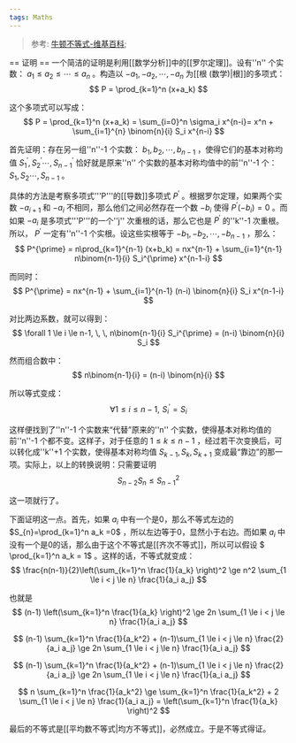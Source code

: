 ```yaml
---
tags: Maths
---
```




>   参考:
>   [牛顿不等式-维基百科](https://zh.wikipedia.org/wiki/%E7%89%9B%E9%A0%93%E4%B8%8D%E7%AD%89%E5%BC%8F);





== 证明 ==
一个简洁的证明是利用[[数学分析]]中的[[罗尔定理]]。设有''n'' 个实数： $a_1 \le a_2 \le  \cdots \le a_n$ 。构造以 $-a_1, -a_2, \cdots, -a_n$ 为[[根 (数学)|根]]的多项式：
$$
P = \prod_{k=1}^n (x+a_k)
$$

这个多项式可以写成：
$$
P = \prod_{k=1}^n (x+a_k) = \sum_{i=0}^n \sigma_i x^{n-i}= x^n + \sum_{i=1}^{n} \binom{n}{i} S_i x^{n-i}
$$


首先证明：存在另一组''n''-1 个实数： $b_1, b_2, \cdots , b_{n-1}$ ，使得它们的基本对称均值 $S_1^{\prime}, S_2^{\prime} \cdots , S_{n-1}^{\prime}$  恰好就是原来''n'' 个实数的基本对称均值中的前''n''-1 个： $S_1, S_2 \cdots , S_{n-1}$ 。

具体的方法是考察多项式'''P'''的[[导数]]多项式 $P^{\prime}$ 。根据罗尔定理，如果两个实数 $-a_{i+1}$  和 $-a_i$  不相同，那么他们之间必然存在一个数 $-b_i$ 使得 $P^{\prime} (-b_i) = 0$ 。而如果 $-a_i$  是多项式'''P'''的一个''j'' 次重根的话，那么它也是 $P^{\prime}$  的''k''-1 次重根。所以， $P^{\prime}$  一定有''n''-1 个实根。设这些实根等于 $-b_1, -b_2, \cdots, -b_{n-1}$ ，那么：
$$
P^{\prime} = n\prod_{k=1}^{n-1} (x+b_k) = nx^{n-1} + \sum_{i=1}^{n-1} n\binom{n-1}{i} S_i^{\prime} x^{n-1-i}
$$

而同时：
$$
P^{\prime} = nx^{n-1} + \sum_{i=1}^{n-1} (n-i) \binom{n}{i} S_i x^{n-1-i} 
$$

对比两边系数，就可以得到：
$$
\forall 1 \le i \le n-1, \, \, n\binom{n-1}{i} S_i^{\prime} = (n-i) \binom{n}{i} S_i
$$

然而组合数中：
$$
 n\binom{n-1}{i} = (n-i) \binom{n}{i} 
$$

所以等式变成：
$$
\forall 1 \le i \le n-1, \, \, S_i^{\prime} = S_i 
$$


这样便找到了''n''-1 个实数来“代替”原来的''n'' 个实数，使得基本对称均值的前''n''-1 个都不变。这样子，对于任意的 $1 \le k \le n-1$ ，经过若干次变换后，可以转化成''k''+1 个实数，使得基本对称均值 $S_{k-1}, S_k, S_{k+1}$  变成最“靠边”的那一项。实际上，以上的转换说明：只需要证明
$$
S_{n-2}S_{n}\le S_{n-1}^2
$$

这一项就行了。

下面证明这一点。首先，如果 $a_i$  中有一个是0，那么不等式左边的 $S_{n}=\prod_{k=1}^n a_k =0$ ，所以左边等于0，显然小于右边。而如果 $a_i$  中没有一个是0的话，那么由于这个不等式是[[齐次不等式]]，所以可以假设 $ \prod_{k=1}^n a_k = 1$ 。这样的话，不等式就变成：
$$
\frac{n(n-1)}{2}\left(\sum_{k=1}^n \frac{1}{a_k} \right)^2 \ge n^2 \sum_{1 \le i < j \le n} \frac{1}{a_i a_j}
$$

也就是
$$
(n-1) \left(\sum_{k=1}^n \frac{1}{a_k} \right)^2 \ge 2n \sum_{1 \le i < j \le n} \frac{1}{a_i a_j}
$$

$$
(n-1) \sum_{k=1}^n \frac{1}{a_k^2} + (n-1)\sum_{1 \le i < j \le n} \frac{2}{a_i a_j} \ge 2n \sum_{1 \le i < j \le n} \frac{1}{a_i a_j}
$$

$$
(n-1) \sum_{k=1}^n \frac{1}{a_k^2} + (n-1)\sum_{1 \le i  < j \le n} \frac{2}{a_i a_j} \ge 2n \sum_{1 \le i  < j \le n} \frac{1}{a_i a_j}
$$

$$
n \sum_{k=1}^n \frac{1}{a_k^2}  \ge \sum_{k=1}^n \frac{1}{a_k^2} + 2 \sum_{1 \le i < j \le n} \frac{1}{a_i a_j} = \left(\sum_{k=1}^n \frac{1}{a_k} \right)^2
$$

最后的不等式是[[平均数不等式|均方不等式]]，必然成立。于是不等式得证。
